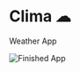 


# Clima ☁

Weather App

![Finished App](https://github.com/londonappbrewery/Images/blob/master/clima-demo.gif)


